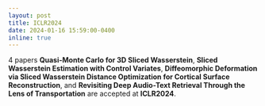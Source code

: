 ```yaml
---
layout: post
title: ICLR2024
date: 2024-01-16 15:59:00-0400
inline: true
---
```


4 papers **Quasi-Monte Carlo for 3D Sliced Wasserstein**, **Sliced Wasserstein Estimation with Control Variates**, **Diffeomorphic Deformation via Sliced Wasserstein Distance Optimization for Cortical Surface Reconstruction**, and **Revisiting Deep Audio-Text Retrieval Through the Lens of Transportation** are accepted at **ICLR2024**.  
